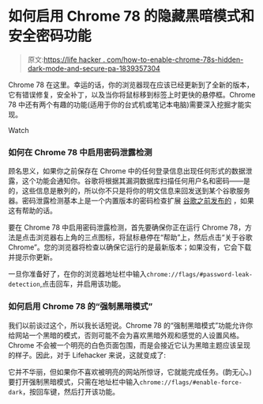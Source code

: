 # 如何启用 Chrome 78 的隐藏黑暗模式和安全密码功能

> 原文:[https://life hacker . com/how-to-enable-chrome-78s-hidden-dark-mode-and-secure-pa-1839357304](https://lifehacker.com/how-to-enable-chrome-78s-hidden-dark-mode-and-secure-pa-1839357304)

Chrome 78 在这里。幸运的话，你的浏览器现在应该已经更新到了全新的版本，它有错误修复，安全补丁，以及当你将鼠标移到标签上时更快的悬停框。Chrome 78 中还有两个有趣的功能(适用于你的台式机或笔记本电脑)需要深入挖掘才能实现。

Watch

### 如何在 Chrome 78 中启用密码泄露检测

顾名思义，如果你之前保存在 Chrome 中的任何登录信息出现任何形式的数据泄露，这个功能会通知你。谷歌将根据其漏洞数据库扫描任何用户名和密码——是的，这些信息是散列的，所以你不只是将你的明文信息来回发送到某个谷歌服务器。密码泄露检测基本上是一个内置版本的密码检查扩展 [谷歌之前发布的](https://lifehacker.com/how-to-make-sure-your-passwords-havent-been-stolen-1837305758) ，如果这有帮助的话。

要在 Chrome 78 中启用密码泄露检测，首先要确保你正在运行 Chrome 78，方法是点击浏览器右上角的三点图标，将鼠标悬停在“帮助”上，然后点击“关于谷歌 Chrome”。您的浏览器将检查以确保它运行的是最新版本；如果没有，它会下载并提示你更新。

一旦你准备好了，在你的浏览器地址栏中输入`chrome://flags/#password-leak-detection`,点击回车，并启用该功能。

### 如何启用 Chrome 78 的“强制黑暗模式”

我们以前谈过这个，所以我长话短说。Chrome 78 的“强制黑暗模式”功能允许你给网站一个黑暗的模式，否则可能不会为喜欢黑暗外观和感觉的人设置风格。Chrome 不会被一个明亮的白色页面包围，而是会接近它认为黑暗主题应该呈现的样子。因此，对于 Lifehacker 来说，这就变成了:

它并不华丽，但如果你不喜欢被明亮的网站所惊讶，它就能完成任务。(韵无心。)要打开强制黑暗模式，只需在地址栏中输入`chrome://flags/#enable-force-dark`，按回车键，然后打开该功能。